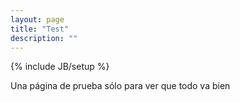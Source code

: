 ```yaml
---
layout: page
title: "Test"
description: ""
---
```

{% include JB/setup %}

Una página de prueba sólo para ver que todo va bien